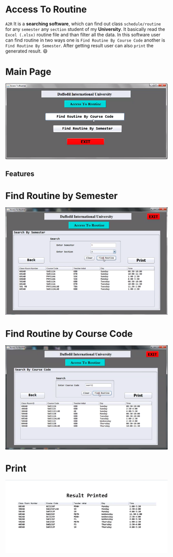 # Access To Routine

`A2R` It is a **searching software**, which can find out class `schedule/routine` for any `semester` any `section` student of my **University**. It basically read the `Excel (.xlsx)` routine file and than filter all the data. In this software user can find routine in two ways one is `Find Routine By Course Code` another is `Find Routine By Semester`. After getting result user can also `print` the generated result. 😄

# Main Page
![Main_Page](https://github.com/78526Nasir/AccessToRoutine/blob/master/images/Main_Page.png)

## Features

# Find Routine by Semester
![Find_Routine_By_Semester](https://github.com/78526Nasir/AccessToRoutine/blob/master/images/Find_Routine_By_Semester.png)

# Find Routine by Course Code
![Fin_Routine_By_Course_Code](https://github.com/78526Nasir/AccessToRoutine/blob/master/images/Find_Routine_By_Course_Code.png)

# Print
![Printed_Result](https://github.com/78526Nasir/AccessToRoutine/blob/master/images/Printed_Result.png)

